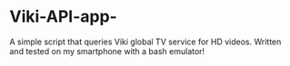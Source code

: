 # Viki-API-app-
A simple script that queries Viki global TV service for HD videos. Written and tested on my smartphone with a bash emulator! 
